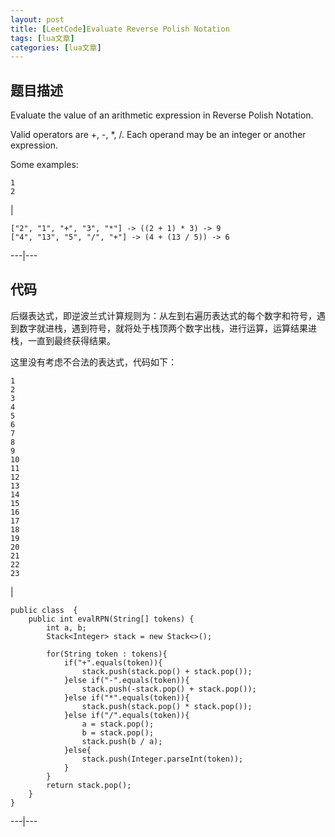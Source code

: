 ```yaml
---
layout: post
title: [LeetCode]Evaluate Reverse Polish Notation 
tags: [lua文章]
categories: [lua文章]
---
```

## 题目描述

Evaluate the value of an arithmetic expression in Reverse Polish Notation.

Valid operators are +, -, *, /. Each operand may be an integer or another
expression.

Some examples:  

    
    
    1  
    2  
    

|

    
    
    ["2", "1", "+", "3", "*"] -> ((2 + 1) * 3) -> 9  
    ["4", "13", "5", "/", "+"] -> (4 + (13 / 5)) -> 6  
      
  
---|---  
  
## 代码

后缀表达式，即逆波兰式计算规则为：从左到右遍历表达式的每个数字和符号，遇到数字就进栈，遇到符号，就将处于栈顶两个数字出栈，进行运算，运算结果进栈，一直到最终获得结果。

这里没有考虑不合法的表达式，代码如下：

    
    
    1  
    2  
    3  
    4  
    5  
    6  
    7  
    8  
    9  
    10  
    11  
    12  
    13  
    14  
    15  
    16  
    17  
    18  
    19  
    20  
    21  
    22  
    23  
    

|

    
    
    public class  {  
        public int evalRPN(String[] tokens) {  
            int a, b;  
            Stack<Integer> stack = new Stack<>();  
      
            for(String token : tokens){  
                if("+".equals(token)){  
                    stack.push(stack.pop() + stack.pop());  
                }else if("-".equals(token)){  
                    stack.push(-stack.pop() + stack.pop());  
                }else if("*".equals(token)){  
                    stack.push(stack.pop() * stack.pop());  
                }else if("/".equals(token)){  
                    a = stack.pop();  
                    b = stack.pop();  
                    stack.push(b / a);  
                }else{  
                    stack.push(Integer.parseInt(token));  
                }  
            }  
            return stack.pop();  
        }  
    }  
      
  
---|---